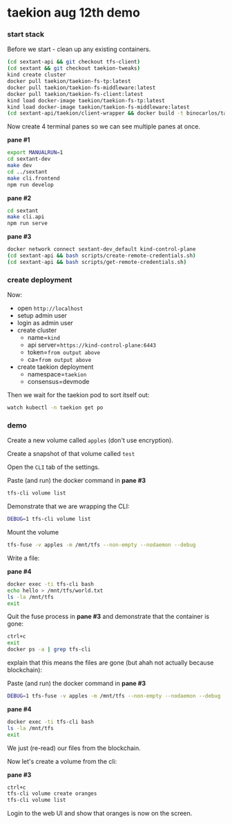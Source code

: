 # taekion aug 12th demo

### start stack

Before we start - clean up any existing containers.

```bash
(cd sextant-api && git checkout tfs-client)
(cd sextant && git checkout taekion-tweaks)
kind create cluster
docker pull taekion/taekion-fs-tp:latest
docker pull taekion/taekion-fs-middleware:latest
docker pull taekion/taekion-fs-client:latest
kind load docker-image taekion/taekion-fs-tp:latest
kind load docker-image taekion/taekion-fs-middleware:latest
(cd sextant-api/taekion/client-wrapper && docker build -t binocarlos/taekion-client-wrapper .)
```

Now create 4 terminal panes so we can see multiple panes at once.

**pane #1**

```bash
export MANUALRUN=1
cd sextant-dev
make dev
cd ../sextant
make cli.frontend
npm run develop
```

**pane #2**

```bash
cd sextant
make cli.api
npm run serve
```

**pane #3**

```bash
docker network connect sextant-dev_default kind-control-plane
(cd sextant-api && bash scripts/create-remote-credentials.sh)
(cd sextant-api && bash scripts/get-remote-credentials.sh)
```

### create deployment

Now:

 * open `http://localhost`
 * setup admin user
 * login as admin user
 * create cluster
   * name=`kind`
   * api server=`https://kind-control-plane:6443`
   * token=`from output above`
   * ca=`from output above`
 * create taekion deployment
   * namespace=`taekion`
   * consensus=devmode

Then we wait for the taekion pod to sort itself out:

```bash
watch kubectl -n taekion get po
```

### demo

Create a new volume called `apples` (don't use encryption).

Create a snapshot of that volume called `test`

Open the `CLI` tab of the settings.

Paste (and run) the docker command in **pane #3**

```bash
tfs-cli volume list
```

Demonstrate that we are wrapping the CLI:

```bash
DEBUG=1 tfs-cli volume list
```

Mount the volume

```bash
tfs-fuse -v apples -m /mnt/tfs --non-empty --nodaemon --debug
```

Write a file:

**pane #4**

```bash
docker exec -ti tfs-cli bash
echo hello > /mnt/tfs/world.txt
ls -la /mnt/tfs
exit
```

Quit the fuse process in **pane #3** and demonstrate that the container is gone:

```bash
ctrl+c
exit
docker ps -a | grep tfs-cli
```

explain that this means the files are gone (but ahah not actually because blockchain):

Paste (and run) the docker command in **pane #3**

```bash
DEBUG=1 tfs-fuse -v apples -m /mnt/tfs --non-empty --nodaemon --debug
```

**pane #4**

```bash
docker exec -ti tfs-cli bash
ls -la /mnt/tfs
exit
```

We just (re-read) our files from the blockchain.

Now let's create a volume from the cli:

**pane #3**

```bash
ctrl+c
tfs-cli volume create oranges
tfs-cli volume list
```

Login to the web UI and show that oranges is now on the screen.
